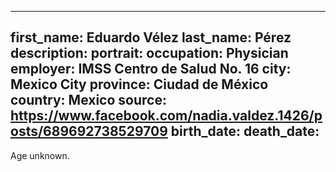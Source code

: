 ---
first_name: Eduardo Vélez
last_name: Pérez
description: 
portrait: 
occupation: Physician
employer: IMSS Centro de Salud No. 16
city: Mexico City
province: Ciudad de México
country: Mexico
source: https://www.facebook.com/nadia.valdez.1426/posts/689692738529709
birth_date: 
death_date: 
--

Age unknown.